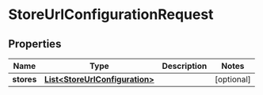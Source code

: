 

# StoreUrlConfigurationRequest

## Properties

Name | Type | Description | Notes
------------ | ------------- | ------------- | -------------
**stores** | [**List&lt;StoreUrlConfiguration&gt;**](StoreUrlConfiguration.md) |  |  [optional]



